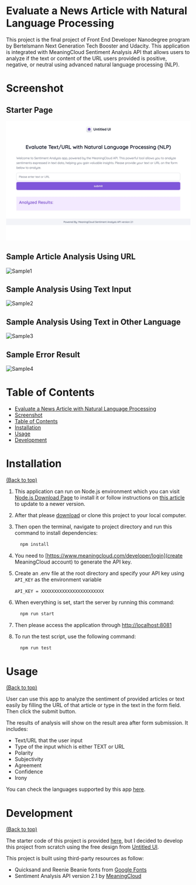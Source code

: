 # Evaluate a News Article with Natural Language Processing

This project is the final project of Front End Developer Nanodegree program by Bertelsmann Next Generation Tech Booster and Udacity. This application is integrated with MeaningCloud Sentiment Analysis API that allows users to analyze if the text or content of the URL users provided is positive, negative, or neutral using advanced natural language processing (NLP).

# Screenshot

## Starter Page

![Home](https://raw.githubusercontent.com/sirilaktem/udacity-nlp-analyzer-project/master/src/client/images/nlp_screenshot00_start.jpg)

## Sample Article Analysis Using URL

![Sample1](https://raw.githubusercontent.com/sirilaktem/udacity-nlp-analyzer-project/master/website/images/nlp_screenshot01_url.jpg)

## Sample Analysis Using Text Input

![Sample2](https://raw.githubusercontent.com/sirilaktem/udacity-nlp-analyzer-project/master/website/images/nlp_screenshot02_txt.jpg)

## Sample Analysis Using Text in Other Language

![Sample3](https://raw.githubusercontent.com/sirilaktem/udacity-nlp-analyzer-project/master/website/images/nlp_screenshot04_autolang.jpg)

## Sample Error Result

![Sample4](https://raw.githubusercontent.com/sirilaktem/udacity-nlp-analyzer-project/master/website/images/nlp_screenshot03_error.jpg)

# Table of Contents

-   [Evaluate a News Article with Natural Language Processing](#evaluate-a-news-article-with-natural-language-processing)
-   [Screenshot](#screenshot)
-   [Table of Contents](#table-of-contents)
-   [Installation](#installation)
-   [Usage](#usage)
-   [Development](#development)

# Installation

[(Back to top)](#table-of-contents)

1.  This application can run on Node.js environment which you can visit [Node.js Download Page](https://nodejs.org/en/download/) to install it or follow instructions on [this article](https://www.mend.io/free-developer-tools/blog/how-to-update-node-js-to-latest-version/) to update to a newer version.

2.  After that please [download](https://github.com/sirilaktem/udacity-nlp-analyzer-project/archive/refs/heads/master.zip) or clone this project to your local computer.

3.  Then open the terminal, navigate to project directory and run this command to install dependencies:

    ```bash
      npm install
    ```

4.  You need to [https://www.meaningcloud.com/developer/login](create MeaningCloud account) to generate the API key.

5.  Create an .env file at the root directory and specify your API key using `API_KEY` as the environment variable

    `API_KEY = XXXXXXXXXXXXXXXXXXXXXXXX`

6.  When everything is set, start the server by running this command:

    ```bash
      npm run start
    ```

7.  Then please access the application through [http://localhost:8081](http://localhost:8081)

8.  To run the test script, use the following command:

    ```bash
      npm run test
    ```

# Usage

[(Back to top)](#table-of-contents)

User can use this app to analyze the sentiment of provided articles or text easily by filling the URL of that article or type in the text in the form field. Then click the submit button.

The results of analysis will show on the result area after form submission. It includes:

-   Text/URL that the user input
-   Type of the input which is either TEXT or URL
-   Polarity
-   Subjectivity
-   Agreement
-   Confidence
-   Irony

You can check the languages supported by this app [here](https://www.meaningcloud.com/developer/documentation/supported-languages).

# Development

[(Back to top)](#table-of-contents)

The starter code of this project is provided [here](https://github.com/udacity/fend/tree/refresh-2019/projects/evaluate-news-nlp), but I decided to develop this project from scratch using the free design from [Untitled UI](https://www.untitledui.com/).

This project is built using third-party resources as follow:

-   Quicksand and Reenie Beanie fonts from [Google Fonts](https://fonts.google.com/)
-   Sentiment Analysis API version 2.1 by [MeaningCloud](https://learn.meaningcloud.com/developer/sentiment-analysis/2.1/doc/what-is-sentiment-analysis)
